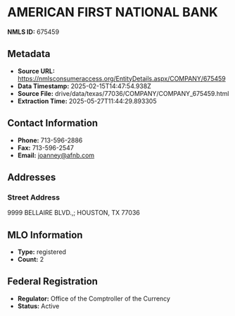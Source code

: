 # AMERICAN FIRST NATIONAL BANK

**NMLS ID:** 675459

## Metadata
- **Source URL:** https://nmlsconsumeraccess.org/EntityDetails.aspx/COMPANY/675459
- **Data Timestamp:** 2025-02-15T14:47:54.938Z
- **Source File:** drive/data/texas/77036/COMPANY/COMPANY_675459.html
- **Extraction Time:** 2025-05-27T11:44:29.893305

## Contact Information
- **Phone:** 713-596-2886
- **Fax:** 713-596-2547
- **Email:** joanney@afnb.com

## Addresses
### Street Address
9999 BELLAIRE BLVD.,; HOUSTON, TX 77036

## MLO Information
- **Type:** registered
- **Count:** 2

## Federal Registration
- **Regulator:** Office of the Comptroller of the Currency
- **Status:** Active
